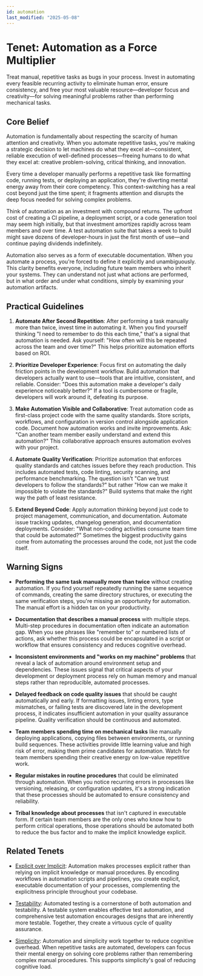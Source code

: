 ```yaml
---
id: automation
last_modified: "2025-05-08"
---
```


# Tenet: Automation as a Force Multiplier

Treat manual, repetitive tasks as bugs in your process. Invest in automating every
feasible recurring activity to eliminate human error, ensure consistency, and free your
most valuable resource—developer focus and creativity—for solving meaningful problems
rather than performing mechanical tasks.

## Core Belief

Automation is fundamentally about respecting the scarcity of human attention and
creativity. When you automate repetitive tasks, you're making a strategic decision to
let machines do what they excel at—consistent, reliable execution of well-defined
processes—freeing humans to do what they excel at: creative problem-solving, critical
thinking, and innovation.

Every time a developer manually performs a repetitive task like formatting code, running
tests, or deploying an application, they're diverting mental energy away from their core
competency. This context-switching has a real cost beyond just the time spent; it
fragments attention and disrupts the deep focus needed for solving complex problems.

Think of automation as an investment with compound returns. The upfront cost of creating
a CI pipeline, a deployment script, or a code generation tool may seem high initially,
but that investment amortizes rapidly across team members and over time. A test
automation suite that takes a week to build might save dozens of developer-hours in just
the first month of use—and continue paying dividends indefinitely.

Automation also serves as a form of executable documentation. When you automate a
process, you're forced to define it explicitly and unambiguously. This clarity benefits
everyone, including future team members who inherit your systems. They can understand
not just what actions are performed, but in what order and under what conditions, simply
by examining your automation artifacts.

## Practical Guidelines

1. **Automate After Second Repetition**: After performing a task manually more than
   twice, invest time in automating it. When you find yourself thinking "I need to
   remember to do this each time," that's a signal that automation is needed. Ask
   yourself: "How often will this be repeated across the team and over time?" This helps
   prioritize automation efforts based on ROI.

1. **Prioritize Developer Experience**: Focus first on automating the daily friction
   points in the development workflow. Build automation that developers actually want to
   use—tools that are intuitive, consistent, and reliable. Consider: "Does this
   automation make a developer's daily experience noticeably better?" If a tool is
   cumbersome or fragile, developers will work around it, defeating its purpose.

1. **Make Automation Visible and Collaborative**: Treat automation code as first-class
   project code with the same quality standards. Store scripts, workflows, and
   configuration in version control alongside application code. Document how automation
   works and invite improvements. Ask: "Can another team member easily understand and
   extend this automation?" This collaborative approach ensures automation evolves with
   your project.

1. **Automate Quality Verification**: Prioritize automation that enforces quality
   standards and catches issues before they reach production. This includes automated
   tests, code linting, security scanning, and performance benchmarking. The question
   isn't "Can we trust developers to follow the standards?" but rather "How can we make
   it impossible to violate the standards?" Build systems that make the right way the
   path of least resistance.

1. **Extend Beyond Code**: Apply automation thinking beyond just code to project
   management, communication, and documentation. Automate issue tracking updates,
   changelog generation, and documentation deployments. Consider: "What non-coding
   activities consume team time that could be automated?" Sometimes the biggest
   productivity gains come from automating the processes around the code, not just the
   code itself.

## Warning Signs

- **Performing the same task manually more than twice** without creating automation. If
  you find yourself repeatedly running the same sequence of commands, creating the same
  directory structures, or executing the same verification steps, you're missing an
  opportunity for automation. The manual effort is a hidden tax on your productivity.

- **Documentation that describes a manual process** with multiple steps. Multi-step
  procedures in documentation often indicate an automation gap. When you see phrases
  like "remember to" or numbered lists of actions, ask whether this process could be
  encapsulated in a script or workflow that ensures consistency and reduces cognitive
  overhead.

- **Inconsistent environments and "works on my machine" problems** that reveal a lack of
  automation around environment setup and dependencies. These issues signal that
  critical aspects of your development or deployment process rely on human memory and
  manual steps rather than reproducible, automated processes.

- **Delayed feedback on code quality issues** that should be caught automatically and
  early. If formatting issues, linting errors, type mismatches, or failing tests are
  discovered late in the development process, it indicates insufficient automation in
  your quality assurance pipeline. Quality verification should be continuous and
  automated.

- **Team members spending time on mechanical tasks** like manually deploying
  applications, copying files between environments, or running build sequences. These
  activities provide little learning value and high risk of error, making them prime
  candidates for automation. Watch for team members spending their creative energy on
  low-value repetitive work.

- **Regular mistakes in routine procedures** that could be eliminated through
  automation. When you notice recurring errors in processes like versioning, releasing,
  or configuration updates, it's a strong indication that these processes should be
  automated to ensure consistency and reliability.

- **Tribal knowledge about processes** that isn't captured in executable form. If
  certain team members are the only ones who know how to perform critical operations,
  those operations should be automated both to reduce the bus factor and to make the
  implicit knowledge explicit.

## Related Tenets

- [Explicit over Implicit](explicit-over-implicit.md): Automation makes processes
  explicit rather than relying on implicit knowledge or manual procedures. By encoding
  workflows in automation scripts and pipelines, you create explicit, executable
  documentation of your processes, complementing the explicitness principle throughout
  your codebase.

- [Testability](testability.md): Automated testing is a cornerstone of both automation
  and testability. A testable system enables effective test automation, and
  comprehensive test automation encourages designs that are inherently more testable.
  Together, they create a virtuous cycle of quality assurance.

- [Simplicity](simplicity.md): Automation and simplicity work together to reduce
  cognitive overhead. When repetitive tasks are automated, developers can focus their
  mental energy on solving core problems rather than remembering complex manual
  procedures. This supports simplicity's goal of reducing cognitive load.

